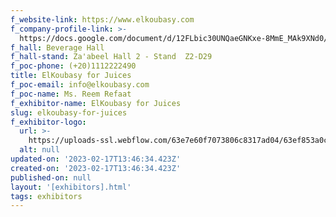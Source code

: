 ```yaml
---
f_website-link: https://www.elkoubasy.com
f_company-profile-link: >-
  https://docs.google.com/document/d/12FLbic30UNQaeGNKxe-8MmE_MAk9XNd0/edit?usp=share_link&ouid=111844397792848099856&rtpof=true&sd=true
f_hall: Beverage Hall
f_hall-stand: Za'abeel Hall 2 - Stand  Z2-D29
f_poc-phone: (+20)1112222490
title: ElKoubasy for Juices
f_poc-email: info@elkoubasy.com
f_poc-name: Ms. Reem Refaat
f_exhibitor-name: ElKoubasy for Juices
slug: elkoubasy-for-juices
f_exhibitor-logo:
  url: >-
    https://uploads-ssl.webflow.com/63e7e60f7073806c8317ad04/63ef853a0c3fb1814169997a_MzljNA.png
  alt: null
updated-on: '2023-02-17T13:46:34.423Z'
created-on: '2023-02-17T13:46:34.423Z'
published-on: null
layout: '[exhibitors].html'
tags: exhibitors
---
```



